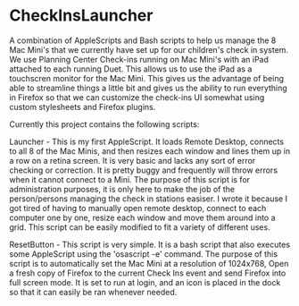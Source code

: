 # CheckInsLauncher


A combination of AppleScripts and Bash scripts to help us manage the 8 Mac Mini's that we currently have set up for our children's check in system.  We use Planning Center Check-ins running on Mac Mini's with an iPad attached to each running Duet.  This allows us to use the iPad as a touchscren monitor for the Mac Mini.  This gives us the advantage of being able to streamline things a little bit and gives us the ability to run everything in Firefox so that we can customize the check-ins UI somewhat using custom stylesheets and Firefox plugins.

Currently this project contains the following scripts:

Launcher - This is my first AppleScript.  It loads Remote Desktop, connects to all 8 of the Mac Minis, and then resizes each window and lines them up in a row on a retina screen.  It is very basic and lacks any sort of error checking or correction.  It is pretty buggy and frequently will throw errors when it cannot connect to a Mini.  The purpose of this script is for administration purposes, it is only here to make the job of the person/persons managing the check in stations easiser.  I wrote it because I got tired of having to manually open remote desktop, connect to each computer one by one, resize each window and move them around into a grid.  This script can be easily modified to fit a variety of different uses.

ResetButton - This script is very simple.  It is a bash script that also executes some AppleScript using the 'osascript -e' command.  The purpose of this script is to automatically set the Mac Mini at a resolution of 1024x768, Open a fresh copy of Firefox to the current Check Ins event and send Firefox into full screen mode.  It is set to run at login, and an icon is placed in the dock so that it can easily be ran whenever needed.
